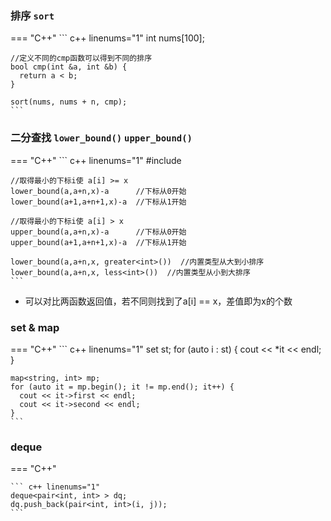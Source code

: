 ### 排序 `sort`
=== "C++"
    ``` c++ linenums="1"
    int nums[100];

    //定义不同的cmp函数可以得到不同的排序
    bool cmp(int &a, int &b) {
      return a < b;
    }

    sort(nums, nums + n, cmp);
    ```

### 二分查找 `lower_bound()` `upper_bound()`
=== "C++"
    ``` c++ linenums="1"
    #include <algorithm>

    //取得最小的下标i使 a[i] >= x
    lower_bound(a,a+n,x)-a      //下标从0开始
    lower_bound(a+1,a+n+1,x)-a  //下标从1开始

    //取得最小的下标i使 a[i] > x
    upper_bound(a,a+n,x)-a      //下标从0开始
    upper_bound(a+1,a+n+1,x)-a  //下标从1开始

    lower_bound(a,a+n,x, greater<int>())  //内置类型从大到小排序
    lower_bound(a,a+n,x, less<int>())  //内置类型从小到大排序
    ```

* 可以对比两函数返回值，若不同则找到了a[i] == x，差值即为x的个数
  
### set & map
=== "C++"
    ``` c++ linenums="1"
    set<int> st;
    for (auto i : st) {
      cout << *it << endl;
    }

    map<string, int> mp;
    for (auto it = mp.begin(); it != mp.end(); it++) {
      cout << it->first << endl;
      cout << it->second << endl;
    }
    ```

### deque
=== "C++"

    ``` c++ linenums="1"
    deque<pair<int, int> > dq;
    dq.push_back(pair<int, int>(i, j));
    ```

